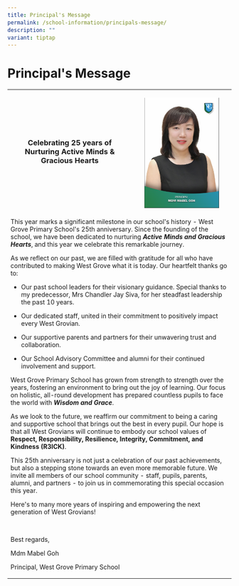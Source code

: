 ```yaml
---
title: Principal's Message
permalink: /school-information/principals-message/
description: ""
variant: tiptap
---
```

<h1>Principal's Message</h1>
<table style="minWidth: 75px">
<colgroup>
<col>
<col>
<col>
</colgroup>
<tbody>
<tr>
<th rowspan="1" colspan="2">
<h3>Celebrating 25 years of Nurturing Active Minds &amp; Gracious Hearts</h3>
</th>
<th rowspan="1" colspan="1">
<p></p>
<div class="isomer-image-wrapper">
<img style="width: 80%;" height="auto" width="100%" alt="" src="/images/Mdm_Mabel_Goh.png">
</div>
</th>
</tr>
<tr>
<td rowspan="2" colspan="3">
<p>This year marks a significant milestone in our school's history - West
Grove Primary School's 25th anniversary. Since the founding of the school,
we have been dedicated to nurturing <strong><em>Active Minds and Gracious Hearts</em></strong>,
and this year we celebrate this remarkable journey.</p>
<p>As we reflect on our past, we are filled with gratitude for all who have
contributed to making West Grove what it is today. Our heartfelt thanks
go to:</p>
<ul data-tight="true" class="tight">
<li>
<p>Our past school leaders for their visionary guidance. Special thanks to
my predecessor, Mrs Chandler Jay Siva, for her steadfast leadership the
past 10 years.</p>
</li>
<li>
<p>Our dedicated staff, united in their commitment to positively impact every
West Grovian.</p>
</li>
<li>
<p>Our supportive parents and partners for their unwavering trust and collaboration.</p>
</li>
<li>
<p>Our School Advisory Committee and alumni for their continued involvement
and support.</p>
</li>
</ul>
<p>West Grove Primary School has grown from strength to strength over the
years, fostering an environment to bring out the joy of learning. Our focus
on holistic, all-round development has prepared countless pupils to face
the world with <strong><em>Wisdom and Grace</em></strong>.</p>
<p>As we look to the future, we reaffirm our commitment to being a caring
and supportive school that brings out the best in every pupil. Our hope
is that all West Grovians will continue to embody our school values of <strong>Respect, Responsibility, Resilience, Integrity, Commitment, and Kindness (R3ICK)</strong>.</p>
<p>This 25th anniversary is not just a celebration of our past achievements,
but also a stepping stone towards an even more memorable future. We invite
all members of our school community - staff, pupils, parents, alumni, and
partners - to join us in commemorating this special occasion this year.</p>
<p>Here's to many more years of inspiring and empowering the next generation
of West Grovians!</p>
<p>&nbsp;</p>
<p>Best regards,</p>
<p>Mdm Mabel Goh</p>
<p>Principal, West Grove Primary School</p>
</td>
</tr>
<tr></tr>
</tbody>
</table>
<p></p>